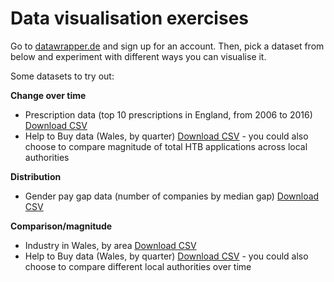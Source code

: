 # Data visualisation exercises

Go to [datawrapper.de](http://www.datawrapper.de) and sign up for an account. Then, pick a dataset from below and experiment with different ways you can visualise it.

Some datasets to try out:

**Change over time**
- Prescription data (top 10 prescriptions in England, from 2006 to 2016) [Download CSV](https://sophiewarnes.github.io/Training/datavizfiles/prescription_data.csv)
- Help to Buy data (Wales, by quarter) [Download CSV](https://sophiewarnes.github.io/Training/datavizfiles/htb_wales.csv) - you could also choose to compare magnitude of total HTB applications across local authorities

**Distribution**
- Gender pay gap data (number of companies by median gap) [Download CSV](https://sophiewarnes.github.io/Training/Files/paygapdata.csv)

**Comparison/magnitude**
- Industry in Wales, by area [Download CSV](https://sophiewarnes.github.io/Training/datavizfiles/welsh_industry_data.csv)
- Help to Buy data (Wales, by quarter) [Download CSV](https://sophiewarnes.github.io/Training/datavizfiles/htb_wales.csv) - you could also choose to compare different local authorities over time
